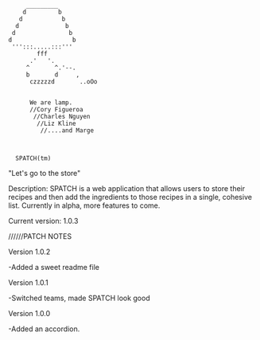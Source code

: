          _________
        d         b
       d           b
      d             b
     d               b
    d                 b
     ''':::.....:::'''
            fff
          .'   '.
         ^       ^.'--.
         b       d     ,
          czzzzzd       ..oOo
          
          
          We are lamp.
          //Cory Figueroa
           //Charles Nguyen
            //Liz Kline
             //....and Marge
          


      SPATCH(tm)
"Let's go to the store"

Description: SPATCH is a web application that allows users to store their recipes and then add the ingredients to those recipes
in a single, cohesive list. Currently in alpha, more features to come.

Current version: 1.0.3






//////PATCH NOTES


Version 1.0.2

-Added a sweet readme file


Version 1.0.1

-Switched teams, made SPATCH look good


Version 1.0.0

-Added an accordion.
